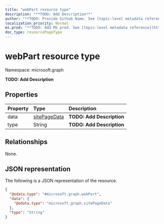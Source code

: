 ```yaml
---
title: "webPart resource type"
description: "**TODO: Add Description**"
author: "**TODO: Provide Github Name. See [topic-level metadata reference](https://msgo.azurewebsites.net/add/document/guidelines/metadata.html#topic-level-metadata)**"
localization_priority: Normal
ms.prod: "**TODO: Add MS prod. See [topic-level metadata reference](https://msgo.azurewebsites.net/add/document/guidelines/metadata.html#topic-level-metadata)**"
doc_type: resourcePageType
---
```


# webPart resource type

Namespace: microsoft.graph



**TODO: Add Description**

## Properties
|Property|Type|Description|
|:---|:---|:---|
|data|[sitePageData](../resources/sitepagedata.md)|**TODO: Add Description**|
|type|String|**TODO: Add Description**|

## Relationships
None.

## JSON representation
The following is a JSON representation of the resource.
<!-- {
  "blockType": "resource",
  "@odata.type": "microsoft.graph.webPart"
}
-->
``` json
{
  "@odata.type": "#microsoft.graph.webPart",
  "data": {
    "@odata.type": "microsoft.graph.sitePageData"
  },
  "type": "String"
}
```


